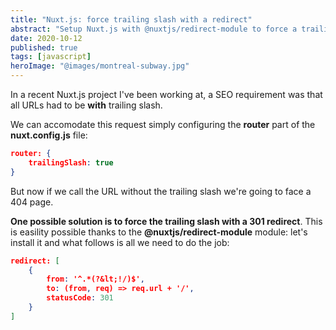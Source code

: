 ```yaml
---
title: "Nuxt.js: force trailing slash with a redirect"
abstract: "Setup Nuxt.js with @nuxtjs/redirect-module to force a trailing slash with a 301 redirect"
date: 2020-10-12
published: true
tags: [javascript]
heroImage: "@images/montreal-subway.jpg"
---
```


In a recent Nuxt.js project I've been working at, a SEO requirement was that all URLs had to be **with** trailing slash.

We can accomodate this request simply configuring the **router** part of the **nuxt.config.js** file:

```json
router: {
    trailingSlash: true
}
```

But now if we call the URL without the trailing slash we're going to face a 404 page.

**One possible solution is to force the trailing slash with a 301 redirect**.
This is easility possible thanks to the **@nuxtjs/redirect-module** module: let's install it and what follows is all we need to do the job:

```json
redirect: [
    {
        from: '^.*(?&lt;!/)$',
        to: (from, req) => req.url + '/',
        statusCode: 301
    }
]
```
